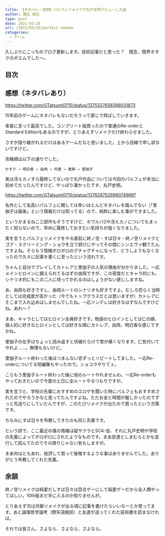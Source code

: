 ```yaml
---
title: 【ネタバレ・感想】パルフェリメイクで丸戸史明デビューした話
author: 蒲生 辰巳
type: post
date: 2021-03-29
url: /2021/03/29/parfait-remake
categories:
  - ゲーム
---
```


久しぶりにこっちのブログ更新します。技術記事だと思った？　残念、限界オタクのポエムでした〜。

## 目次

## 感想（ネタバレあり）

https://twitter.com/GTatsumi0710/status/1375327658398031873

15年前のゲームにネタバレもないだろうって感じで飛ばしていきます。

率直に言って最高でした。コンプリート版買ったので普通のRe-orderとStandard Editionもあるのですが、とりあえずリメイクだけ終わらせました。

さすが語り継がれるだけはあるゲームだなと思いました。上から目線で申し訳ないですけど。

攻略順は以下の通りでした。

```plaintext
かすり → 明日香 → 由飛 → 玲愛 → 恵麻 → 里伽子
```

実は冴えカノすら履修してないので丸戸作品については今回のパルフェが本当に初めてだったんですけど、やっぱり凄かったです、丸戸史明。

https://twitter.com/GTatsumi0710/status/1376287526990749697

名作として名高いパルフェに関しては幸いほとんどネタバレを踏んでない（「里伽子は最後」という情報だけは知ってる）ので、純粋に楽しむ事ができました。

というかまるねこ三部作もそうですけど、ホワルバ2や冴えカノについてもまったく知らないので、早めに履修しておきたい気持ちが強くなりました。

実を言うとパルフェリメイクをやる直前に終ノ空・すば日々・終ノ空リメイクとゴア・スクリーミング・ショウを立て続けにやってその間にシンエヴァ観てたんですよね。そらもう情緒ボロボロのグチャグチャになって、どうしようもなくなったので久々に記事を書くに至ったという流れです。

ちゃんと自分でプレイしてカトレアと里伽子の人気の理由が分かりました。一応メインヒロインに据えられてるはずの由飛ですが、この密度だとキャラ的にも、シナリオ的にもこの二人に持ってかれるのはしょうがない感じしますね。

あ、由飛も好きですし、由飛ルートのシナリオも好きですよ。むしろ恐らく当時としては完成度が高かった（今でもトップクラスだとは思いますが）カトレアにそこまで入れ込めはしませんでしたね。一応ツンデレは好きなはずなんですけどね。あれ〜？

まあ、キャラとしてはヒロイン全員好きです。物語のヒロインとしては仁の嫁、個人的に好きなヒロインとしては好きな順にカトレア、由飛、明日香な感じですかね。

里伽子の左手はちょっと読み返すと伏線だらけで胃が痛くなります。仁気付いてやれよ……。無理もないけど。

里伽子ルート終わった後はつまんない恋ずっとリピートしてました。一応Re-orderについてる短編集もやったので。ショコラやりてぇ。

こらもう里伽子ルート終わった後に他のルートやれませんわ。一応Re-orderもやっておきたいので今度の土日に全ルートやるつもりですが。

実を言うと、学校の先輩におすすめのエロゲを聞いた時にパルフェもおすすめされたのでやろうかなと思ってたんですよね。ただお金と時間が厳しかったのでずっと先送りにしていたんですが、このたびリメイクが出たので買ったという次第です。

ちなみにすば日々を布教してきたのも同じ先輩です。

という訳で、ここ最近の僕の情緒は碇サクラとSCA-自、それに丸戸史明や学校の先輩によってボロボロにされたようなものです。まあ安達としまむらとかも並行して読んでたのでその限りじゃない気もしますが。

まあ何はともあれ、総評して買って後悔するような事はありませんでした。ありがとう布教してくれた先輩。

## 余談

終ノ空リメイクは純愛だしすば日々は百合ゲーにして純愛ゲーだから全人類やってほしい。10th版まだ手に入るのか知りませんが。

とりあえず次は月姫リメイクが出る頃に記事を書けたらいいなーとか思ってます。あと論理哲学論考（野矢茂樹訳）と友達が送ってくれた技術書を読まなければ。

それでは皆さん、さよなら、さよなら、さよなら。

